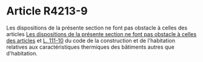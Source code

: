 # Article R4213-9

Les dispositions de la présente section ne font pas obstacle à celles des articles [Les dispositions de la présente section ne font pas obstacle à celles des articles][1] et [L. 111-10][2] du code de la construction et de l'habitation relatives aux caractéristiques thermiques des bâtiments autres que d'habitation.

 [1]: /affichCodeArticle.do?cidTexte=LEGITEXT000006074096&idArticle=LEGIARTI000006824149&dateTexte=&categorieLien=cid
 [2]: /affichCodeArticle.do?cidTexte=LEGITEXT000006074096&idArticle=LEGIARTI000006824151&dateTexte=&categorieLien=cid
